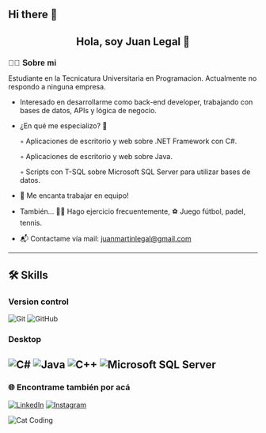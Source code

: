 ## Hi there 👋
<h2 align="center">Hola, soy Juan Legal 👋</h2>
<h2 style="font-family: Arial; font-size: 16px;">🧑‍💻 Sobre mi</h2>
Estudiante en la Tecnicatura Universitaria en Programacion. Actualmente no respondo a ninguna empresa.

- Interesado en desarrollarme como back-end developer, trabajando con bases de datos, APIs y lógica de negocio.

- ¿En qué me especializo? 🧐
  
  ◦ Aplicaciones de escritorio y web sobre .NET Framework con C#.

  ◦ Aplicaciones de escritorio y web sobre Java.
  
  ◦ Scripts con T-SQL sobre Microsoft SQL Server para utilizar bases de datos.


- 🤝 Me encanta trabajar en equipo!

- También... 🏃‍♂️ Hago ejercicio frecuentemente, ⚽ Juego fútbol, padel, tennis.

- 📬 Contactame vía mail: [juanmartinlegal@gmail.com](mailto:juanmartinlegal@gmail.com)

---

## 🛠️ Skills

### Version control
![Git](https://img.shields.io/badge/git-F05032?style=flat&logo=git&logoColor=white)
![GitHub](https://img.shields.io/badge/github-181717?style=flat&logo=github&logoColor=white)


### Desktop
![C#](https://img.shields.io/badge/c%23-239120?style=flat&logo=c-sharp&logoColor=white)
![Java](https://img.shields.io/badge/java-007396?style=flat&logo=java&logoColor=white)
![C++](https://img.shields.io/badge/c++-00599C?style=flat&logo=c%2B%2B&logoColor=white)
![Microsoft SQL Server](https://img.shields.io/badge/microsoft%20sql%20server-CC2927?style=flat&logo=microsoftsqlserver&logoColor=white)
---

### 🌐 Encontrame también por acá
[![LinkedIn](https://img.shields.io/badge/linkedin-0077B5?style=flat&logo=linkedin&logoColor=white)](https://www.linkedin.com/in/juan-legal-673150298/)
[![Instagram](https://img.shields.io/badge/instagram-E4405F?style=flat&logo=instagram&logoColor=white)](https://www.instagram.com/juanlegall/)


![Cat Coding](https://media.tenor.com/2uyENRmiUt0AAAAC/coding.gif)

<!--
**Juanlegall/JuanLegall** is a ✨ _special_ ✨ repository because its `README.md` (this file) appears on your GitHub profile.

Here are some ideas to get you started:

- 🔭 I’m currently working on ...
- 🌱 I’m currently learning ...
- 👯 I’m looking to collaborate on ...
- 🤔 I’m looking for help with ...
- 💬 Ask me about ...
- 📫 How to reach me: ...
- 😄 Pronouns: ...
- ⚡ Fun fact: ...
-->
